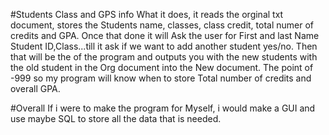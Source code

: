 #Students Class and GPS info
What it does, it reads the orginal txt document, stores the Students name, classes, class credit, total numer of credits and GPA.
Once that done it will Ask the user for First and last Name Student ID,Class...till it ask if we want to add another student yes/no.
Then that will be the of the program and outputs you with the new students with the old student in the Org document into the New document.
The point of -999 so my program will know when to store Total number of credits and overall GPA.

#Overall
If i were to make the program for Myself, i would make a GUI and use maybe SQL to store all the data that is needed.

